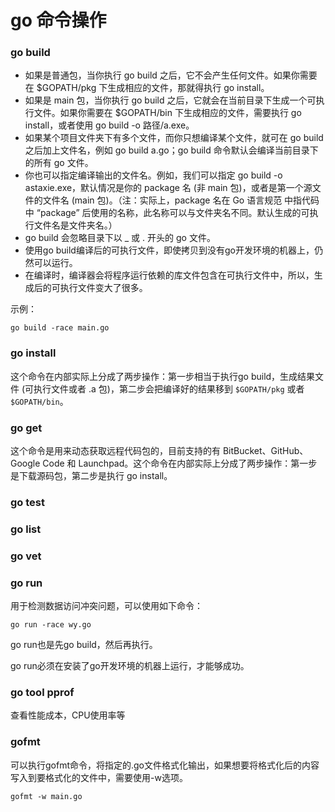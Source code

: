 # go 命令操作



### go build

- 如果是普通包，当你执行 go build 之后，它不会产生任何文件。如果你需要在 $GOPATH/pkg 下生成相应的文件，那就得执行 go install。
- 如果是 main 包，当你执行 go build 之后，它就会在当前目录下生成一个可执行文件。如果你需要在 $GOPATH/bin 下生成相应的文件，需要执行 go install，或者使用 go build -o 路径/a.exe。
- 如果某个项目文件夹下有多个文件，而你只想编译某个文件，就可在 go build 之后加上文件名，例如 go build a.go；go build 命令默认会编译当前目录下的所有 go 文件。
- 你也可以指定编译输出的文件名。例如，我们可以指定 go build -o astaxie.exe，默认情况是你的 package 名 (非 main 包)，或者是第一个源文件的文件名 (main 包)。（注：实际上，package 名在 Go 语言规范 中指代码中 “package” 后使用的名称，此名称可以与文件夹名不同。默认生成的可执行文件名是文件夹名。）
- go build 会忽略目录下以 _ 或 . 开头的 go 文件。
- 使用go build编译后的可执行文件，即使拷贝到没有go开发环境的机器上，仍然可以运行。
- 在编译时，编译器会将程序运行依赖的库文件包含在可执行文件中，所以，生成后的可执行文件变大了很多。



示例：

```
go build -race main.go
```



### go install

这个命令在内部实际上分成了两步操作：第一步相当于执行go build，生成结果文件 (可执行文件或者 .a 包)，第二步会把编译好的结果移到 `$GOPATH/pkg` 或者 `$GOPATH/bin`。

### go get

这个命令是用来动态获取远程代码包的，目前支持的有 BitBucket、GitHub、Google Code 和 Launchpad。这个命令在内部实际上分成了两步操作：第一步是下载源码包，第二步是执行 go install。



### go test

### go list

### go vet







### go run

用于检测数据访问冲突问题，可以使用如下命令：

```shell
go run -race wy.go
```

go run也是先go build，然后再执行。

go run必须在安装了go开发环境的机器上运行，才能够成功。





### go tool pprof

查看性能成本，CPU使用率等



### gofmt

可以执行gofmt命令，将指定的.go文件格式化输出，如果想要将格式化后的内容写入到要格式化的文件中，需要使用-w选项。

```
gofmt -w main.go
```



